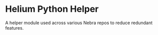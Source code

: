 # Helium Python Helper

A helper module used across various Nebra repos to reduce redundant features.
